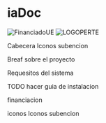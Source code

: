 # iaDoc

![FinanciadoUE](https://github.com/DevAlteria/iaDoc/assets/FinanciadoUE.jpg)
![LOGOPERTE](https://github.com/DevAlteria/iaDoc/assets/LOGOPERTE.png)

Cabecera
Iconos subencion

Breaf sobre el proyecto

Requesitos del sistema

TODO hacer guia de instalacion

financiacion

iconos
Iconos subencion    
